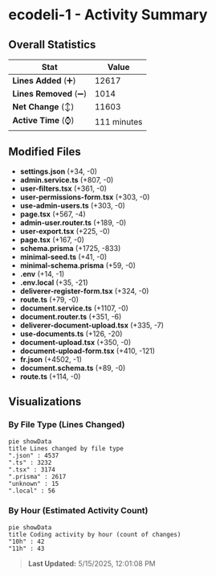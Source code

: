 # ecodeli-1 - Activity Summary 

## Overall Statistics

| Stat                   | Value                                                             |
| ---------------------- | ----------------------------------------------------------------- |
| **Lines Added** (➕)   | 12617                                          |
| **Lines Removed** (➖) | 1014                                        |
| **Net Change** (↕)    | 11603                |
| **Active Time** (⌚)   | 111 minutes |


## Modified Files
- **settings.json** (+34, -0)
- **admin.service.ts** (+807, -0)
- **user-filters.tsx** (+361, -0)
- **user-permissions-form.tsx** (+303, -0)
- **use-admin-users.ts** (+303, -0)
- **page.tsx** (+567, -4)
- **admin-user.router.ts** (+189, -0)
- **user-export.tsx** (+225, -0)
- **page.tsx** (+167, -0)
- **schema.prisma** (+1725, -833)
- **minimal-seed.ts** (+41, -0)
- **minimal-schema.prisma** (+59, -0)
- **.env** (+14, -1)
- **.env.local** (+35, -21)
- **deliverer-register-form.tsx** (+324, -0)
- **route.ts** (+79, -0)
- **document.service.ts** (+1107, -0)
- **document.router.ts** (+351, -6)
- **deliverer-document-upload.tsx** (+335, -7)
- **use-documents.ts** (+126, -20)
- **document-upload.tsx** (+350, -0)
- **document-upload-form.tsx** (+410, -121)
- **fr.json** (+4502, -1)
- **document.schema.ts** (+89, -0)
- **route.ts** (+114, -0)

## Visualizations

### By File Type (Lines Changed)

```mermaid
pie showData
title Lines changed by file type
".json" : 4537
".ts" : 3232
".tsx" : 3174
".prisma" : 2617
"unknown" : 15
".local" : 56
```

### By Hour (Estimated Activity Count)

```mermaid
pie showData
title Coding activity by hour (count of changes)
"10h" : 42
"11h" : 43
```


> **Last Updated:** 5/15/2025, 12:01:08 PM